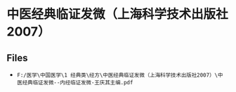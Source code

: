 # 中医经典临证发微（上海科学技术出版社2007）

## Files

- `F:/医学\中国医学\1 经典类\经方\中医经典临证发微（上海科学技术出版社2007）\中医经典临证发微--内经临证发微-王庆其主编.pdf`
